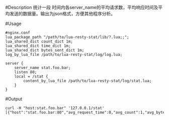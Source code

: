 #Description
统计一段 时间内各server_name的平均请求数，平均响应时间及平均发送的数据量。输出为json格式，方便其他程序分析。

#Usage
```
#nginx.conf
lua_package_path "/path/to/lua-resty-stat/lib/?.lua;;";
lua_shared_dict count_dict 1m;
lua_shared_dict time_dict 1m;
lua_shared_dict bytes_sent_dict 1m;
log_by_lua_file /path/to/lua-resty-stat/log/log.lua;

server {
	server_name stat.foo.bar;
	listen 80;
	local = /stat {
		content_by_lua_file /path/to/lua-resty-stat/log/stat.lua;
	}
}
```

#Output
```
curl -H "host:stat.foo.bar" '127.0.0.1/stat'
[{"host":"stat.foo.bar:80","avg_request_time":0,"avg_count":1,"avg_bytes_sent":474,"interval":1}]
```
